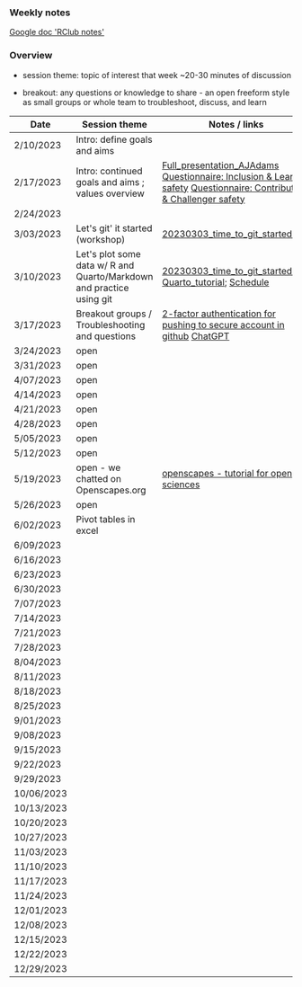 
### Weekly notes

[Google doc 'RClub notes'](https://docs.google.com/document/d/1GUsOQuJMXRzpZvLr3HEpvebn89N68-yiJ6DLGUqgCDw/edit#heading=h.h0u7p7xqrbkk)

### Overview

* session theme: topic of interest that week ~20-30 minutes of discussion

* breakout: any questions or knowledge to share - an open freeform style as small groups or whole team to troubleshoot, discuss, and learn


| Date        |             Session theme                   |    Notes / links   |  
| ----------- |               -----------                   |    -----------     |  
| 2/10/2023   |      Intro: define goals and aims           |                    |
| 2/17/2023   | Intro: continued goals and aims ; values overview |  [Full_presentation_AJAdams](https://github.com/SamGurr/RClub_practice/blob/main/onboarding/assets/PsychSafetyNOAA.pdf.pdf) [Questionnaire: Inclusion & Learner safety](https://github.com/SamGurr/RClub_practice/blob/main/onboarding/assets/psych_safety_questionnaire_1.jpg)  [Questionnaire: Contributor & Challenger safety](https://github.com/SamGurr/RClub_practice/blob/main/onboarding/assets/psych_safety_questionnaire_2.jpg)   |
| 2/24/2023   |                <add here>                   |      <add here>    |
| 3/03/2023   |       Let's git' it started (workshop)      |   [20230303_time_to_git_started.md](https://github.com/SamGurr/RClub/blob/main/sessions/3_3_2023_Git_workshop/20230303_time_to_git_started.md)    |
| 3/10/2023   | Let's plot some data w/ R and Quarto/Markdown and practice using git |   [20230303_time_to_git_started.md](https://github.com/SamGurr/RClub/blob/main/sessions/3_3_2023_Git_workshop/20230303_time_to_git_started.md); [Quarto_tutorial](https://quarto.org/docs/tools/rstudio.html); [Schedule](https://docs.google.com/document/d/1rIQIAo8KMlhF1Zw4H24NxqVUP3jxRBB9deLHJMbyGP0/edit?pli=1) |
| 3/17/2023   |       Breakout groups / Troubleshooting and questions           |      [2-factor authentication for pushing to secure account in github](https://docs.github.com/en/authentication/keeping-your-account-and-data-secure/creating-a-personal-access-token) [ChatGPT](https://chat.openai.com/)    |
| 3/24/2023   |       open                                  |      <add here>    |
| 3/31/2023   |       open                                  |      <add here>    |
| 4/07/2023   |       open                                  |      <add here>    |
| 4/14/2023   |       open                                  |      <add here>    |
| 4/21/2023   |       open                                  |      <add here>    |
| 4/28/2023   |       open                                  |      <add here>    |
| 5/05/2023   |       open                                  |      <add here>    |
| 5/12/2023   |       open                                  |      <add here>    |
| 5/19/2023   |       open - we chatted on Openscapes.org   |    [openscapes - tutorial for open sciences](https://openscapes.github.io/series/core-lessons/)    |
| 5/26/2023   |       open                                  |      <add here>    |
| 6/02/2023   |     Pivot tables in excel                   |      <add here>    |
| 6/09/2023   |                <add here>                   |      <add here>    |
| 6/16/2023   |                <add here>                   |      <add here>    |
| 6/23/2023   |                <add here>                   |      <add here>    |
| 6/30/2023   |                <add here>                   |      <add here>    |
| 7/07/2023   |                <add here>                   |      <add here>    |
| 7/14/2023   |                <add here>                   |      <add here>    |
| 7/21/2023   |                <add here>                   |      <add here>    |
| 7/28/2023   |                <add here>                   |      <add here>    |
| 8/04/2023   |                <add here>                   |      <add here>    |
| 8/11/2023   |                <add here>                   |      <add here>    |
| 8/18/2023   |                <add here>                   |      <add here>    |
| 8/25/2023   |                <add here>                   |      <add here>    |
| 9/01/2023   |                <add here>                   |      <add here>    |
| 9/08/2023   |                <add here>                   |      <add here>    |
| 9/15/2023   |                <add here>                   |      <add here>    |
| 9/22/2023   |                <add here>                   |      <add here>    |
| 9/29/2023   |                <add here>                   |      <add here>    |
| 10/06/2023  |                <add here>                   |      <add here>    |
| 10/13/2023  |                <add here>                   |      <add here>    |
| 10/20/2023  |                <add here>                   |      <add here>    |
| 10/27/2023  |                <add here>                   |      <add here>    |
| 11/03/2023  |                <add here>                   |      <add here>    |
| 11/10/2023  |                <add here>                   |      <add here>    |
| 11/17/2023  |                <add here>                   |      <add here>    |
| 11/24/2023  |                <add here>                   |      <add here>    |
| 12/01/2023  |                <add here>                   |      <add here>    |
| 12/08/2023  |                <add here>                   |      <add here>    |
| 12/15/2023  |                <add here>                   |      <add here>    |
| 12/22/2023  |                <add here>                   |      <add here>    |
| 12/29/2023  |                <add here>                   |      <add here>    |

